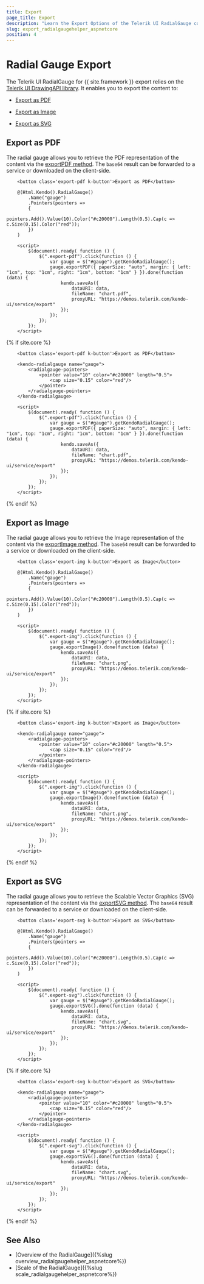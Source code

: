 ```yaml
---
title: Export
page_title: Export
description: "Learn the Export Options of the Telerik UI RadialGauge component for {{ site.framework }}."
slug: export_radialgaugehelper_aspnetcore
position: 4
---
```


# Radial Gauge Export

The Telerik UI RadialGauge for {{ site.framework }} export relies on the [Telerik UI DrawingAPI library](https://docs.telerik.com/kendo-ui/framework/drawing/dom-elements/overview). It enables you to export the content to:

* [Export as PDF](#export-as-pdf)

* [Export as Image](#export-as-image)

* [Export as SVG](#export-as-svg)

## Export as PDF

The radial gauge allows you to retrieve the PDF representation of the content via the [exportPDF method](https://docs.telerik.com/kendo-ui/api/javascript/dataviz/ui/radialgauge/methods/exportpdf). The `base64` result can be forwarded to a service or downloaded on the client-side.

```HtmlHelper
    <button class='export-pdf k-button'>Export as PDF</button>
    
    @(Html.Kendo().RadialGauge()
        .Name("gauge")
        .Pointers(pointers =>
        {
            pointers.Add().Value(10).Color("#c20000").Length(0.5).Cap(c => c.Size(0.15).Color("red"));
        })
    )   

    <script>
        $(document).ready( function () {
            $(".export-pdf").click(function () {
                var gauge = $("#gauge").getKendoRadialGauge();
                gauge.exportPDF({ paperSize: "auto", margin: { left: "1cm", top: "1cm", right: "1cm", bottom: "1cm" } }).done(function (data) {
                    kendo.saveAs({
                        dataURI: data,
                        fileName: "chart.pdf",
                        proxyURL: "https://demos.telerik.com/kendo-ui/service/export"
                    });
                });
            });
        });
    </script>
```
{% if site.core %}
```TagHelper
    <button class='export-pdf k-button'>Export as PDF</button>

    <kendo-radialgauge name="gauge">
        <radialgauge-pointers>
            <pointer value="10" color="#c20000" length="0.5">
                <cap size="0.15" color="red"/>
            </pointer>
        </radialgauge-pointers>
    </kendo-radialgauge>

    <script>
        $(document).ready( function () {
            $(".export-pdf").click(function () {
                var gauge = $("#gauge").getKendoRadialGauge();
                gauge.exportPDF({ paperSize: "auto", margin: { left: "1cm", top: "1cm", right: "1cm", bottom: "1cm" } }).done(function (data) {
                    kendo.saveAs({
                        dataURI: data,
                        fileName: "chart.pdf",
                        proxyURL: "https://demos.telerik.com/kendo-ui/service/export"
                    });
                });
            });
        });
    </script>
```
{% endif %}

## Export as Image

The radial gauge allows you to retrieve the Image representation of the content via the [exportImage method](https://docs.telerik.com/kendo-ui/api/javascript/dataviz/ui/radialgauge/methods/exportimage). The `base64` result can be forwarded to a service or downloaded on the client-side.

```HtmlHelper
    <button class='export-img k-button'>Export as Image</button>

    @(Html.Kendo().RadialGauge()
        .Name("gauge")
        .Pointers(pointers =>
        {
            pointers.Add().Value(10).Color("#c20000").Length(0.5).Cap(c => c.Size(0.15).Color("red"));
        })
    )

    <script>
        $(document).ready( function () {
            $(".export-img").click(function () {
                var gauge = $("#gauge").getKendoRadialGauge();
                gauge.exportImage().done(function (data) {
                    kendo.saveAs({
                        dataURI: data,
                        fileName: "chart.png",
                        proxyURL: "https://demos.telerik.com/kendo-ui/service/export"
                    });
                });
            });
        });
    </script>
```
{% if site.core %}
```TagHelper
    <button class='export-img k-button'>Export as Image</button>

    <kendo-radialgauge name="gauge">
        <radialgauge-pointers>
            <pointer value="10" color="#c20000" length="0.5">
                <cap size="0.15" color="red"/>
            </pointer>
        </radialgauge-pointers>
    </kendo-radialgauge>

    <script>
        $(document).ready( function () {
            $(".export-img").click(function () {
                var gauge = $("#gauge").getKendoRadialGauge();
                gauge.exportImage().done(function (data) {
                    kendo.saveAs({
                        dataURI: data,
                        fileName: "chart.png",
                        proxyURL: "https://demos.telerik.com/kendo-ui/service/export"
                    });
                });
            });
        });
    </script>
```
{% endif %}

## Export as SVG

The radial gauge allows you to retrieve the Scalable Vector Graphics (SVG) representation of the content via the [exportSVG method](https://docs.telerik.com/kendo-ui/api/javascript/dataviz/ui/radialgauge/methods/exportsvg). The `base64` result can be forwarded to a service or downloaded on the client-side.

```HtmlHelper
    <button class='export-svg k-button'>Export as SVG</button>

    @(Html.Kendo().RadialGauge()
        .Name("gauge")
        .Pointers(pointers =>
        {
            pointers.Add().Value(10).Color("#c20000").Length(0.5).Cap(c => c.Size(0.15).Color("red"));
        })
    )

    <script>
        $(document).ready( function () {
            $(".export-svg").click(function () {
                var gauge = $("#gauge").getKendoRadialGauge();
                gauge.exportSVG().done(function (data) {
                    kendo.saveAs({
                        dataURI: data,
                        fileName: "chart.svg",
                        proxyURL: "https://demos.telerik.com/kendo-ui/service/export"
                    });
                });
            });
        });
    </script>
```
{% if site.core %}
```TagHelper
    <button class='export-svg k-button'>Export as SVG</button>

    <kendo-radialgauge name="gauge">
        <radialgauge-pointers>
            <pointer value="10" color="#c20000" length="0.5">
                <cap size="0.15" color="red"/>
            </pointer>
        </radialgauge-pointers>
    </kendo-radialgauge>

    <script>
        $(document).ready( function () {
            $(".export-svg").click(function () {
                var gauge = $("#gauge").getKendoRadialGauge();
                gauge.exportSVG().done(function (data) {
                    kendo.saveAs({
                        dataURI: data,
                        fileName: "chart.svg",
                        proxyURL: "https://demos.telerik.com/kendo-ui/service/export"
                    });
                });
            });
        });
    </script>
```
{% endif %}

## See Also

* [Overview of the RadialGauge]({%slug overview_radialgaugehelper_aspnetcore%})
* [Scale of the RadialGauge]({%slug scale_radialgaugehelper_aspnetcore%})
